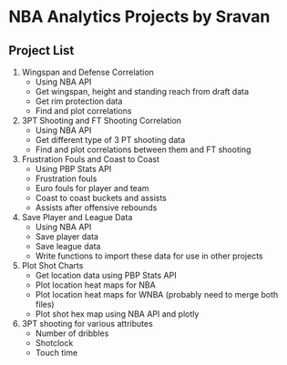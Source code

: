 # NBA Analytics Projects by Sravan

## Project List 

1. Wingspan and Defense Correlation 
    - Using NBA API
    - Get wingspan, height and standing reach from draft data 
    - Get rim protection data 
    - Find and plot correlations
2. 3PT Shooting and FT Shooting Correlation
    - Using NBA API
    - Get different type of 3 PT shooting data
    - Find and plot correlations between them and FT shooting
3. Frustration Fouls and Coast to Coast
    - Using PBP Stats API
    - Frustration fouls
    - Euro fouls for player and team
    - Coast to coast buckets and assists
    - Assists after offensive rebounds 
4. Save Player and League Data
    - Using NBA API
    - Save player data
    - Save league data
    - Write functions to import these data for use in other projects
5. Plot Shot Charts
    - Get location data using PBP Stats API
    - Plot location heat maps for NBA
    - Plot location heat maps for WNBA (probably need to merge both files)
    - Plot shot hex map using NBA API and plotly
6. 3PT shooting for various attributes
    - Number of dribbles
    - Shotclock
    - Touch time
    


